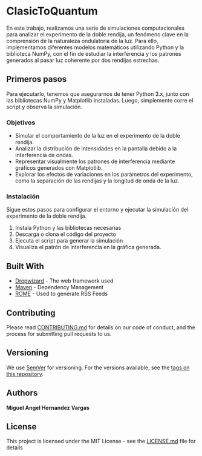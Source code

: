 # ClasicToQuantum

En este trabajo, realizamos una serie de simulaciones computacionales para analizar el experimento de la doble rendija, un fenómeno clave en la comprensión de la naturaleza ondulatoria de la luz. Para ello, implementamos diferentes modelos matemáticos utilizando Python y la biblioteca NumPy, con el fin de estudiar la interferencia y los patrones generados al pasar luz coherente por dos rendijas estrechas.

## Primeros pasos

Para ejecutarlo, tenemos que asegurarnos de tener Python 3.x, junto con las bibliotecas NumPy y Matplotlib instaladas. Luego, simplemente corre el script y observa la simulación.

### Objetivos

- Simular el comportamiento de la luz en el experimento de la doble rendija.
- Analizar la distribución de intensidades en la pantalla debido a la interferencia de ondas.
- Representar visualmente los patrones de interferencia mediante gráficos generados con Matplotlib.
- Explorar los efectos de variaciones en los parámetros del experimento, como la separación de las rendijas y la longitud de onda de la luz.

### Instalación

Sigue estos pasos para configurar el entorno y ejecutar la simulación del experimento de la doble rendija.

1. Instala Python y las bibliotecas necesarias
2. Descarga o clona el código del proyecto
3. Ejecuta el script para generar la simulación
4. Visualiza el patrón de interferencia en la gráfica generada.

## Built With

* [Dropwizard](http://www.dropwizard.io/1.0.2/docs/) - The web framework used
* [Maven](https://maven.apache.org/) - Dependency Management
* [ROME](https://rometools.github.io/rome/) - Used to generate RSS Feeds

## Contributing

Please read [CONTRIBUTING.md](https://gist.github.com/PurpleBooth/b24679402957c63ec426) for details on our code of conduct, and the process for submitting pull requests to us.

## Versioning

We use [SemVer](http://semver.org/) for versioning. For the versions available, see the [tags on this repository](https://github.com/your/project/tags). 

## Authors

**Miguel Angel Hernandez Vargas**

## License

This project is licensed under the MIT License - see the [LICENSE.md](LICENSE.md) file for details


